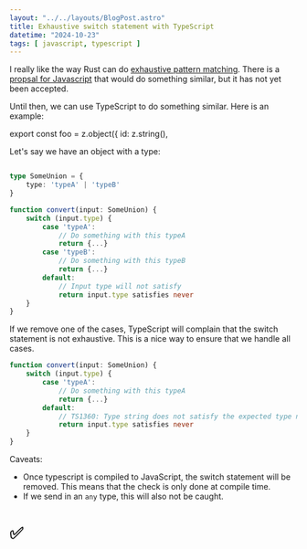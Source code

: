 ```yaml
---
layout: "../../layouts/BlogPost.astro"
title: Exhaustive switch statement with TypeScript
datetime: "2024-10-23"
tags: [ javascript, typescript ]
---
```


I really like the way Rust can
do [exhaustive pattern matching](https://rustc-dev-guide.rust-lang.org/pat-exhaustive-checking.html). There is
a [propsal for Javascript](https://github.com/tc39/proposal-pattern-matching) that would do something similar, but it
has not yet been accepted.

Until then, we can use TypeScript to do something similar. Here is an example:

export const foo = z.object({
id: z.string(),

Let's say we have an object with a type:

```typescript

type SomeUnion = {
    type: 'typeA' | 'typeB'
}
```

```typescript
function convert(input: SomeUnion) {
    switch (input.type) {
        case 'typeA':
            // Do something with this typeA
            return {...}
        case 'typeB':
            // Do something with this typeB
            return {...}
        default:
            // Input type will not satisfy 
            return input.type satisfies never
    }
}
```

If we remove one of the cases, TypeScript will complain that the switch statement is not exhaustive. This is a nice way
to ensure that we handle all cases.

```typescript
function convert(input: SomeUnion) {
    switch (input.type) {
        case 'typeA':
            // Do something with this typeA
            return {...}
        default:
            // TS1360: Type string does not satisfy the expected type never 
            return input.type satisfies never
    }
}
```

Caveats:
* Once typescript is compiled to JavaScript, the switch statement will be removed. This means that the check is only
  done at compile time.
* If we send in an `any` type, this will also not be caught.

# ✅